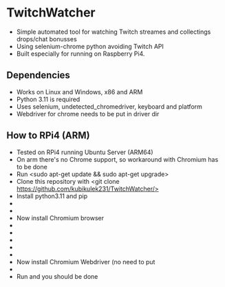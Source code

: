 # TwitchWatcher

- Simple automated tool for watching Twitch streames and collectings drops/chat bonusses
- Using selenium-chrome python avoiding Twitch API
- Built especially for running on Raspberry Pi4.

## Dependencies

- Works on Linux and Windows, x86 and ARM
- Python 3.11 is required
- Uses selenium, undetected_chromedriver, keyboard and platform
- Webdriver for chrome needs to be put in driver dir

## How to RPi4 (ARM)
- Tested on RPi4 running Ubuntu Server (ARM64)
- On arm there's no Chrome support, so workaround with Chromium has to be done
- Run <sudo apt-get update && sudo apt-get upgrade>
- Clone this repository with <git clone https://github.com/kubikulek231/TwitchWatcher/>
- Install python3.11 and pip
 - <sudo apt-get install python3.11>
 - <sudo apt-get install pip3>
- Now install Chromium browser
 - <sudo apt-get install chromium-browser>
 - <sudo pip3 install selenium>
 - <sudo pip3 install undetected-chromedriver>
 - <sudo pip3 install keyboard>
 - <sudo pip3 install platform>
- Now install Chromium Webdriver (no need to put 
 - <sudo apt-get install chromium-webdriver>
- Run <sudo python3 main.py> and you should be done